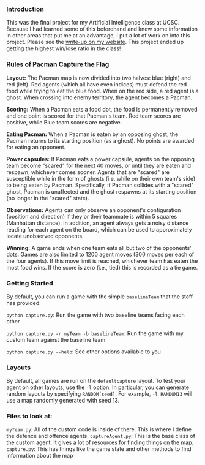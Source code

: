 ### Introduction

This was the final project for my Artificial Intelligence class at UCSC. Because I had learned some of this beforehand and knew some information in other areas that put me at an advantage, I put a lot of work on into this project. Please see the [write-up on my website](https://jaredj.xyz/blog/pacman-tournament-agent/). This project ended up getting the highest win/lose ratio in the class!

### Rules of Pacman Capture the Flag

**Layout:** The Pacman map is now divided into two halves: blue (right) and red (left). Red agents (which all have even indices) must defend the red food while trying to eat the blue food. When on the red side, a red agent is a ghost. When crossing into enemy territory, the agent becomes a Pacman.

**Scoring:** When a Pacman eats a food dot, the food is permanently removed and one point is scored for that Pacman's team. Red team scores are positive, while Blue team scores are negative.

**Eating Pacman:** When a Pacman is eaten by an opposing ghost, the Pacman returns to its starting position (as a ghost). No points are awarded for eating an opponent.

**Power capsules:** If Pacman eats a power capsule, agents on the opposing team become "scared" for the next 40 moves, or until they are eaten and respawn, whichever comes sooner. Agents that are "scared" are susceptible while in the form of ghosts (i.e. while on their own team's side) to being eaten by Pacman. Specifically, if Pacman collides with a "scared" ghost, Pacman is unaffected and the ghost respawns at its starting position (no longer in the "scared" state).

**Observations:** Agents can only observe an opponent's configuration (position and direction) if they or their teammate is within 5 squares (Manhattan distance). In addition, an agent always gets a noisy distance reading for each agent on the board, which can be used to approximately locate unobserved opponents.

**Winning:** A game ends when one team eats all but two of the opponents' dots. Games are also limited to 1200 agent moves (300 moves per each of the four agents). If this move limit is reached, whichever team has eaten the most food wins. If the score is zero (i.e., tied) this is recorded as a tie game.

### Getting Started

By default, you can run a game with the simple `baselineTeam` that the staff has provided:

`python capture.py`: Run the game with two baseline teams facing each other

`python capture.py -r myTeam -b baselineTeam`: Run the game with my custom team against the baseline team

`python capture.py --help`: See other options available to you

### Layouts

By default, all games are run on the `defaultcapture` layout. To test your agent on other layouts, use the `-l` option. In particular, you can generate random layouts by specifying `RANDOM[seed]`. For example, `-l RANDOM13` will use a map randomly generated with seed 13.

### Files to look at:

`myTeam.py`: All of the custom code is inside of there. This is where I define the defence and offence agents.
`captureAgent.py`: This is the base class of the custom agent. It gives a lot of resources for finding things on the map.
`capture.py`: This has things like the game state and other methods to find information about the map


